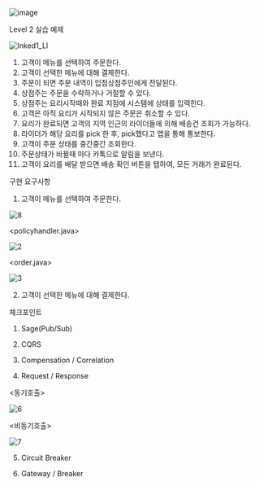 ![image](https://user-images.githubusercontent.com/487999/79708354-29074a80-82fa-11ea-80df-0db3962fb453.png)

Level 2 실습 예제

![Inked1_LI](https://user-images.githubusercontent.com/30682608/202982589-33b9a037-fe64-4ce7-b3f3-4e9f9d5355fa.jpg)

1. 고객이 메뉴를 선택하여 주문한다.
2. 고객이 선택한 메뉴에 대해 결제한다.
3. 주문이 되면 주문 내역이 입점상점주인에게 전달된다.
4. 상점주는 주문을 수락하거나 거절할 수 있다.
5. 상점주는 요리시작때와 완료 지점에 시스템에 상태를 입력한다.
6. 고객은 아직 요리가 시작되지 않은 주문은 취소할 수 있다.
7. 요리가 완료되면 고객의 지역 인근의 라이더들에 의해 배송건 조회가 가능하다.
8. 라이더가 해당 요리를 pick 한 후, pick했다고 앱을 통해 통보한다.
9. 고객이 주문 상태를 중간중간 조회한다.
10. 주문상태가 바뀔때 마다 카톡으로 알림을 보낸다.
11. 고객이 요리를 배달 받으면 배송 확인 버튼을 탭하여, 모든 거래가 완료된다.



구현 요구사항
1. 고객이 메뉴를 선택하여 주문한다.

![8](https://user-images.githubusercontent.com/30682608/203198768-8c103f3f-3633-4e00-805e-a1cfe862d60f.png)

<policyhandler.java>

![2](https://user-images.githubusercontent.com/30682608/203190429-cfc79451-db42-49f4-b25a-954d964c22d5.png)

<order.java>

![3](https://user-images.githubusercontent.com/30682608/203190437-44d5a023-c479-49bd-a2b4-5e029dba1232.png)

2. 고객이 선택한 메뉴에 대해 결제한다.



체크포인트
1. Sage(Pub/Sub)


2. CQRS


3. Compensation / Correlation


4. Request / Response

<동기호출>

![6](https://user-images.githubusercontent.com/30682608/203193373-7d08b0c5-6b86-495f-95c5-cddf2d191614.png)

<비동기호출>

![7](https://user-images.githubusercontent.com/30682608/203193409-9eca371c-8d27-4fa6-8fab-c59163c2bb5e.png)

5. Circuit Breaker


6. Gateway / Breaker
